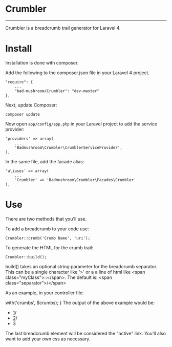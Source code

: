 # Crumbler
---

Crumbler is a breadcrumb trail generator for Laravel 4.

# Install

Installation is done with composer. 

Add the following to the composer.json file in your Laravel 4 project.

	"require": {
		...
		"bad-mushroom/Crumbler": "dev-master"
	},

Next, update Composer:

    composer update

Now open `app/config/app.php` in your Laravel project to add the service provider:

	'providers' => array(
		...
		'Badmushroom\Crumbler\CrumblerServiceProvider',
	),

In the same file, add the facade alias:

	'aliases' => array(
		...
		'Crumbler' => 'Badmushroom\Crumbler\Facades\Crumbler'
	),

# Use

There are two methods that you'll use. 

To add a breadcrumb to your code use:

	Crumbler::crumb('Crumb Name', 'uri');

To generate the HTML for the crumb trail:

	Crumbler::build();

build() takes an optional string parameter for the breadcrumb separator. This can be a single character like '&gt;' or 
a a line of html like &lt;span class="myClass"&gt;::&lt;/span&gt;. The default is: &lt;span class="separator"&gt;/&lt;/span&gt;

As an example, in your controller file:

<?php

	// You can add some base breadcrumbs in your constructor.
	public function __construct()
	{
		Crumbler::crumb('1', 'one');
		Crumbler::crumb('2', 'two');
	}

	public function yourMethod()
	{	
		Crumbler::crumb('3', 'three');
		$crumbs = Crumbler::build();

		return View::make('yourView')->with('crumbs', $crumbs);
	}


The output of the above example would be:


	<ul class="crumbler">
		<li><a href="one">1</a><span class="separator">/</span></li>
		<li><a href="two">2</a><span class="separator">/</span></li>
		<li class="active">3</li>
	</ul>

The last breadcrumb element will be considered the "active" link. You'll also want to add your own css as necessary.